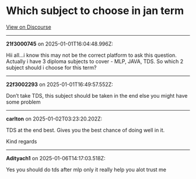 # Which subject to choose in jan term

[View on Discourse](https://discourse.onlinedegree.iitm.ac.in/t/which-subject-to-choose-in-jan-term/161071)

---
**21f3000745** on 2025-01-01T16:04:48.996Z:

Hii all…i know this may not be the correct platform to ask this question.  
Actually i have 3 diploma subjects to cover - MLP, JAVA, TDS. So which 2
subject should i choose for this term?



---
**22f3002293** on 2025-01-01T16:49:57.552Z:

Don’t take TDS, this subject should be taken in the end else you might have
some problem



---
**carlton** on 2025-01-02T03:23:20.202Z:

TDS at the end best. Gives you the best chance of doing well in it.

Kind regards



---
**Adityach1** on 2025-01-06T14:17:03.518Z:

Yes you should do tds after mlp only it really help you alot trust me



